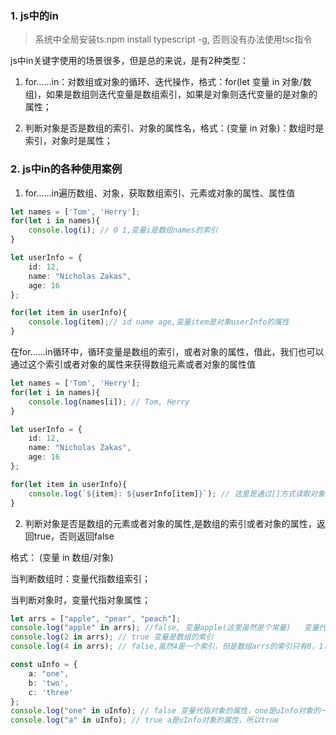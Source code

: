 ### 1. js中的in

> 系统中全局安装ts:npm install typescript -g, 否则没有办法使用tsc指令

js中in关键字使用的场景很多，但是总的来说，是有2种类型：

1. for……in：对数组或对象的循环、迭代操作，格式：for(let 变量 in 对象/数组)，如果是数组则迭代变量是数组索引，如果是对象则迭代变量的是对象的属性；

2. 判断对象是否是数组的索引、对象的属性名，格式：(变量 in 对象)：数组时是索引，对象时是属性；

### 2. js中in的各种使用案例

1. for……in遍历数组、对象，获取数组索引、元素或对象的属性、属性值

```ts
let names = ['Tom', 'Herry'];
for(let i in names){
    console.log(i); // 0 1,变量i是数组names的索引
}

let userInfo = {
    id: 12,
    name: "Nicholas Zakas",
    age: 16
};

for(let item in userInfo){
    console.log(item);// id name age,变量item是对象userInfo的属性
}
```

在for……in循环中，循环变量是数组的索引，或者对象的属性，借此，我们也可以通过这个索引或者对象的属性来获得数组元素或者对象的属性值

```ts
let names = ['Tom', 'Herry'];
for(let i in names){
    console.log(names[i]); // Tom, Herry
}

let userInfo = {
    id: 12,
    name: "Nicholas Zakas",
    age: 16
};

for(let item in userInfo){
    console.log(`${item}: ${userInfo[item]}`); // 这里是通过[]方式读取对象属性值
}
```

2. 判断对象是否是数组的元素或者对象的属性,是数组的索引或者对象的属性，返回true，否则返回false

格式： (变量 in 数组/对象)

当判断数组时：变量代指数组索引；

当判断对象时，变量代指对象属性；

```ts
let arrs = ["apple", "pear", "peach"];
console.log("apple" in arrs); //false, 变量apple(这里虽然是个常量)   变量代指数组的索引，不是数组的元素，所以false了
console.log(2 in arrs); // true 变量是数组的索引
console.log(4 in arrs); // false,虽然4是一个索引，但是数组arrs的索引只有0，1，2，所以判断是否是数组arrs的元素时false了，没有这个元素

const uInfo = {
    a: "one",
    b: 'two',
    c: 'three'
};
console.log("one" in uInfo); // false 变量代指对象的属性，one是uInfo对象的一个属性值，不是uInfo对象的属性
console.log("a" in uInfo); // true a是uInfo对象的属性，所以true
```